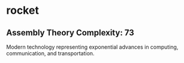 # rocket

## Assembly Theory Complexity: 73
Modern technology representing exponential advances in computing, communication, and transportation.
